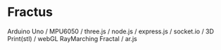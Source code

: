 # Fractus

Arduino Uno /
MPU6050 /
three.js /
node.js /
express.js /
socket.io /
3D Print(stl) /
webGL RayMarching Fractal /
ar.js 
